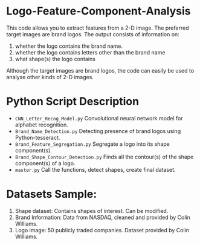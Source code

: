 # Logo-Feature-Component-Analysis

This code allows you to extract features from a 2-D image. The preferred target images are brand logos. 
The output consists of information on:
  1.	whether the logo contains the brand name.
  2.	whether the logo contains letters other than the brand name
  3.	what shape(s) the logo contains 

Although the target images are brand logos, the code can easily be used to analyse other kinds of 2-D images.

# Python Script Description

* `CNN_Letter_Recog_Model.py` Convolutional neural network model for alphabet recognition.
*	`Brand_Name_Detection.py` Detecting presence of brand logos using Python-tesseract.
*	`Brand_Feature_Segregation.py` Segregate a logo into its shape component(s).
*	`Brand_Shape_Contour_Detection.py` Finds all the contour(s) of the shape component(s) of a logo.
*	`master.py` Call the functions, detect shapes, create final dataset.

# Datasets Sample:

1.	Shape dataset: Contains shapes of interest. Can be modified.
2.	Brand Information: Data from NASDAQ, cleaned and provided by Colin Williams.
3.	Logo image: 50 publicly traded companies. Dataset provided by Colin Williams.
